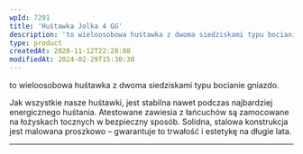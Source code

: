 ```yaml
---
wpId: 7291
title: 'Huśtawka Jolka 4 GG'
description: 'to wieloosobowa huśtawka z dwoma siedziskami typu bocianie gniazdo. Jak wszystkie nasze huśtawki, jest stabilna nawet podczas najbardziej energicznego huśtania. Atestowane zawiesia z łańcuchów są zamocowane na łożyskach tocznych w bezpieczny sposób. Solidna, stalowa konstrukcja jest malowana proszkowo – gwarantuje to trwałość i estetykę na długie lata.'
type: product
createdAt: 2020-11-12T22:28:08
modifiedAt: 2024-02-29T15:30:30
---
```



to wieloosobowa huśtawka z dwoma siedziskami typu bocianie gniazdo.

Jak wszystkie nasze huśtawki, jest stabilna nawet podczas najbardziej energicznego huśtania. Atestowane zawiesia z łańcuchów są zamocowane na łożyskach tocznych w bezpieczny sposób. Solidna, stalowa konstrukcja jest malowana proszkowo – gwarantuje to trwałość i estetykę na długie lata.

* * *